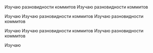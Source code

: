 Изучаю разновидности коммитов
Изучаю разновидности коммитов

Изучаю 
Изучаю разновидности коммитов
Изучаю разновидности коммитов

Изучаю 
Изучаю разновидности коммитов
Изучаю разновидности коммитов

Изучаю 

